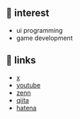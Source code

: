 ## 🚀 interest
- ui programming
- game development

## 🔗 links
- [x](https://x.com/tamfoi)
- [youtube](https://www.youtube.com/channel/UC5pX4EPDqxlRy7j_a84HqBQ)
- [zenn](https://zenn.dev/tamfoi)
- [qiita](https://qiita.com/tamfoi)
- [hatena](https://tamfoi.hatenablog.com/)
